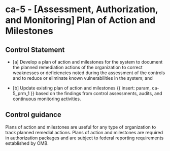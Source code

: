 # ca-5 - \[Assessment, Authorization, and Monitoring\] Plan of Action and Milestones

## Control Statement

- \[a\] Develop a plan of action and milestones for the system to document the planned remediation actions of the organization to correct weaknesses or deficiencies noted during the assessment of the controls and to reduce or eliminate known vulnerabilities in the system; and

- \[b\] Update existing plan of action and milestones {{ insert: param, ca-5_prm_1 }} based on the findings from control assessments, audits, and continuous monitoring activities.

## Control guidance

Plans of action and milestones are useful for any type of organization to track planned remedial actions. Plans of action and milestones are required in authorization packages and are subject to federal reporting requirements established by OMB.
